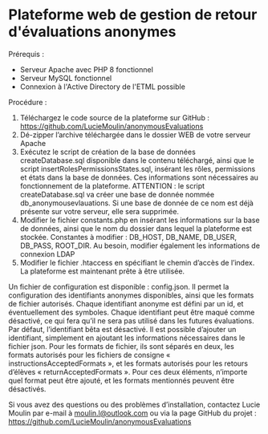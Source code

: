 # Plateforme web de gestion de retour d'évaluations anonymes
Prérequis :
- Serveur Apache avec PHP 8 fonctionnel
- Serveur MySQL fonctionnel
- Connexion à l'Active Directory de l'ETML possible

Procédure :
1.	Téléchargez le code source de la plateforme sur  GitHub : https://github.com/LucieMoulin/anonymousEvaluations
2.	Dé-zipper l’archive téléchargée dans le dossier WEB de votre serveur Apache
3.	Exécutez le script de création de la base de données createDatabase.sql disponible dans le contenu téléchargé, ainsi que le script insertRolesPermissionsStates.sql, insérant les rôles, permissions et états dans la base de données. Ces informations sont nécessaires au fonctionnement de la plateforme.
ATTENTION : le script createDatabase.sql va créer une base de donnée nommée db_anonymousevlauations. Si une base de donnée de ce nom est déjà présente sur votre serveur, elle sera supprimée.
4.	Modifier le fichier constants.php en insérant les informations sur la base de données, ainsi que le nom du dossier dans lequel la plateforme est stockée. Constantes à modifier : DB_HOST, DB_NAME, DB_USER, DB_PASS, ROOT_DIR. Au besoin, modifier également les informations de connexion LDAP
5.	Modifier le fichier .htaccess en spécifiant le chemin d’accès de l’index. 
La plateforme est maintenant prête à être utilisée.

Un fichier de configuration est disponible : config.json. Il permet la configuration des identifiants anonymes disponibles, ainsi que les formats de fichier autorisés. Chaque identifiant anonyme est défini par un id, et éventuellement des symboles. Chaque identifiant peut être maqué comme désactivé, ce qui fera qu’il ne sera pas utilisé dans les futures évaluations.  Par défaut, l’identifiant bêta est désactivé. Il est possible d’ajouter un identifiant, simplement en ajoutant les informations nécessaires dans le fichier json.
Pour les formats de fichier, ils sont séparés en deux, les formats autorisés pour les fichiers de consigne « instructionsAcceptedFormats », et les formats autorisés pour les retours d’élèves « returnAcceptedFormats ». Pour ces deux éléments, n’importe quel format peut être ajouté, et les formats mentionnés peuvent être désactivés. 

Si vous avez des questions ou des problèmes d’installation, contactez Lucie Moulin par e-mail à moulin.l@outlook.com ou via la page GitHub du projet : https://github.com/LucieMoulin/anonymousEvaluations
